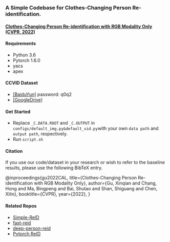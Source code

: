 ### A Simple Codebase for Clothes-Changing Person Re-identification.
####  [Clothes-Changing Person Re-identification with RGB Modality Only (CVPR, 2022)](https://arxiv.org/abs/2204.06890)

#### Requirements
- Python 3.6
- Pytorch 1.6.0
- yacs
- apex

#### CCVID Dataset
- [[BaiduYun]](https://pan.baidu.com/s/1W9yjqxS9qxfPUSu76JpE1g) password: q0q2
- [[GoogleDrive]](https://drive.google.com/file/d/1vkZxm5v-aBXa_JEi23MMeW4DgisGtS4W/view?usp=sharing)

#### Get Started
- Replace `_C.DATA.ROOT` and `_C.OUTPUT` in `configs/default_img.py&default_vid.py`with your own `data path` and `output path`, respectively.
- Run `script.sh`


#### Citation

If you use our code/dataset in your research or wish to refer to the baseline results, please use the following BibTeX entry.

@inproceedings{gu2022CAL,
    title={Clothes-Changing Person Re-identification with RGB Modality Only},
    author={Gu, Xinqian and Chang, Hong and Ma, Bingpeng and Bai, Shutao and Shan, Shiguang and Chen, Xilin},
    booktitle={CVPR},
    year={2022},
}

#### Related Repos

- [Simple-ReID](https://github.com/guxinqian/Simple-ReID)
- [fast-reid](https://github.com/JDAI-CV/fast-reid)
- [deep-person-reid](https://github.com/KaiyangZhou/deep-person-reid)
- [Pytorch ReID](https://github.com/layumi/Person_reID_baseline_pytorch)

